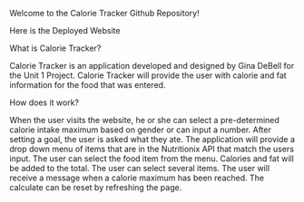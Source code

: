 Welcome to the Calorie Tracker Github Repository!

Here is the Deployed Website

What is Calorie Tracker?

Calorie Tracker is an application developed and designed by Gina DeBell for the Unit 1 Project.  Calorie Tracker will provide the user with calorie and fat information for the food that was entered.

How does it work?

When the user visits the website, he or she can select a pre-determined calorie intake maximum based on gender or can input a number.  After setting a goal, the user is asked what they ate.  The application will provide a drop down menu of items that are in the Nutritionix API that match the users input.  The user can select the food item from the menu.  Calories and fat will be added to the total.  The user can select several items.  The user will receive a message when a calorie maximum has been reached.  The calculate can be reset by refreshing the page.
